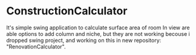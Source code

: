 # ConstructionCalculator
It's simple swing application to calculate surface area of room
In view are able options to add column and niche, but they are not working becouse i dropped swing project, and working on this in new repository: "RenovationCalculator".
